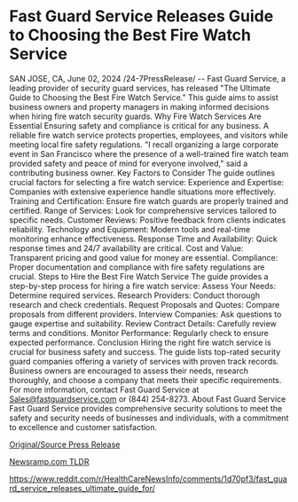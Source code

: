 # Fast Guard Service Releases Guide to Choosing the Best Fire Watch Service

SAN JOSE, CA, June 02, 2024 /24-7PressRelease/ -- Fast Guard Service, a leading provider of security guard services, has released "The Ultimate Guide to Choosing the Best Fire Watch Service." This guide aims to assist business owners and property managers in making informed decisions when hiring fire watch security guards.  Why Fire Watch Services Are Essential  Ensuring safety and compliance is critical for any business. A reliable fire watch service protects properties, employees, and visitors while meeting local fire safety regulations. "I recall organizing a large corporate event in San Francisco where the presence of a well-trained fire watch team provided safety and peace of mind for everyone involved," said a contributing business owner.  Key Factors to Consider  The guide outlines crucial factors for selecting a fire watch service:  Experience and Expertise: Companies with extensive experience handle situations more effectively. Training and Certification: Ensure fire watch guards are properly trained and certified. Range of Services: Look for comprehensive services tailored to specific needs. Customer Reviews: Positive feedback from clients indicates reliability. Technology and Equipment: Modern tools and real-time monitoring enhance effectiveness. Response Time and Availability: Quick response times and 24/7 availability are critical. Cost and Value: Transparent pricing and good value for money are essential. Compliance: Proper documentation and compliance with fire safety regulations are crucial.  Steps to Hire the Best Fire Watch Service  The guide provides a step-by-step process for hiring a fire watch service:  Assess Your Needs: Determine required services. Research Providers: Conduct thorough research and check credentials. Request Proposals and Quotes: Compare proposals from different providers. Interview Companies: Ask questions to gauge expertise and suitability. Review Contract Details: Carefully review terms and conditions. Monitor Performance: Regularly check to ensure expected performance.  Conclusion  Hiring the right fire watch service is crucial for business safety and success. The guide lists top-rated security guard companies offering a variety of services with proven track records. Business owners are encouraged to assess their needs, research thoroughly, and choose a company that meets their specific requirements.  For more information, contact Fast Guard Service at Sales@fastguardservice.com or (844) 254-8273.  About Fast Guard Service  Fast Guard Service provides comprehensive security solutions to meet the safety and security needs of businesses and individuals, with a commitment to excellence and customer satisfaction. 

[Original/Source Press Release](https://www.24-7pressrelease.com/press-release/511369/fast-guard-service-releases-guide-to-choosing-the-best-fire-watch-service)
                    

[Newsramp.com TLDR](None) 

https://www.reddit.com/r/HealthCareNewsInfo/comments/1d70pf3/fast_guard_service_releases_ultimate_guide_for/